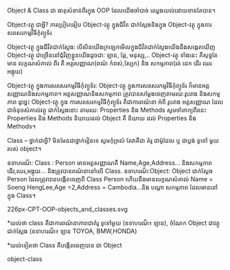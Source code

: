 Object & Class ជា ធាតុ​សំខាន់ពីរ​ក្នុង​ OOP ដែល​យើង​ចាំ​បាច់ ឈ្វេង​យល់​ដោយ​ខាន​តែ​បាន។



Object-វត្ថុ ជា​អ្វី?
ការ​ប្រៀប​ធៀប Object-វត្ថុ ក្នុង​ជិវីត ជាក់​ស្កែង​និង​ក្នុង​ Object-វត្ថុ ក្នុង​ការ​សរសេរ​កម្ម​វិធី​កុំព្យូទ័រ

Object-វត្ថុ ក្នុង​ជីវិត​ជាក់​ស្ដែង:
បើសិនយើង​ក្រឡេក​មើល​ក្នុង​ជិវិតជាក់ស្ដែង​យើង​នឹង​សង្កេត​ឃើញ Object-វត្ថុ ជា​ច្រើន​នៅជុំវិញ​ខ្លួន​យើង​ដូចជា​: ឡាន, ឆ្កែ, មនុស្ស,..
Object-វត្ថុ ទាំង​នេះ គឺ​សុទ្ធ​តែ​មាន លក្ខណសំគាល់ ពីរ គឺ អត្តសញ្ញាណ(ពណ៌ កំពស់,ស្បែក) ​និង ​សកម្ម​ភាព(រត់ ដេក​ ដើរ​ ឈរ​ អង្កុយ)

Object-វត្ថុ ក្នុង​ការ​សរសេរ​កម្ម​វិធី​កុំព្យូទ័រ:
Object-វត្ថុ ក្នុង​ការ​សរសេរ​កម្ម​វិធី​កុំព្យូទ័រ ក៏​មាន​អត្តសញ្ញាណ​និង​សកម្ម​ភាព។ ​អត្តសញ្ញាណ​និង​សកម្ម​ភាព ត្រូវ​បាន​សម្ដែង​ចេញ​តាម​រយៈរូប​រាង និង​សកម្ម​ភាព
ដូច្នេះ Object-វត្ថុ ក្នុង ការ​សរសេរ​កម្ម​វិធី​កុំព្យូទ័រ គឺ​ជា​ការ​ពណ៌នា អំពី រូប​រាង អត្តសញ្ញាណ ដែល​ជា​ចំនុច​សំគាល់វត្ថុ​ ជាក់​ស្ដែង​នោះ តាម​រយៈ Properties និង Methods
សូម​ចាំពាក្យ​ពីរ​នេះ Properties និង Methods និយាយ​ដល់ Object គឺ និយាយ ដល់ Properties និង Methods។

Class – ថ្នាក់ជា​អ្វី?
មិន​មែន​ជា​ថ្នាក់រៀន​ទេ សូម​កុំច្រលំ តែវាគឺជា គំរូ ជាម៉ូដែល ឬ ជា​ប្លង់ ទូទៅ មួយ​របស់ object។

ឧទាហរណ៏: Class : Person មាន​អត្តសញ្ញាណគឺ Name,Age,Address… និង​សកម្ម​ភាព ដើរ,ឈរ,អង្កុយ… និង​ត្រូវ​បាន​ពណ៌នា​នៅលើ Class.
ឧទាហរណ៏:Object: Object ជាក់ស្ដែង Person ដែល​ត្រូវ​បាន​បង្កើតចេញពី Class Person ហើយ​នឹង​មាន​លក្ខណសំគាល់ Name = Soeng HengLee,Age =2,Address = Cambodia…និង បណ្ដា​ សកម្មភាព ដែល​មាន​នៅ​ក្នុង Class។

226px-CPT-OOP-objects_and_classes.svg

*យល់ថា class គឺជា​ការ​ពណ៌នាភាព​ជា​គំរូ ទូទៅមួយ (ឧទាហរណ៏៖ ឡាន), ចំណែក Object ជា​វត្ថុជាក់ស្ដែង (ឧទាហរណ៏៖ ឡាន TOYOA, BMW,HONDA)

*យល់ទៀតថា Class គឺ​បង្កើត​ចេញ​បាន ជា​ Object

object-class
